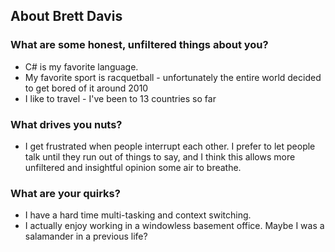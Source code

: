 ## About Brett Davis

### What are some honest, unfiltered things about you?
* C# is my favorite language. 
* My favorite sport is racquetball - unfortunately the entire world decided to get bored of it around 2010 
* I like to travel - I've been to 13 countries so far

	
### What drives you nuts?
* I get frustrated when people interrupt each other. I prefer to let people talk until they run out of things to say, and I think this allows more unfiltered and insightful opinion some air to breathe.

### What are your quirks?
* I have a hard time multi-tasking and context switching.
* I actually enjoy working in a windowless basement office. Maybe I was a salamander in a previous life?
	
